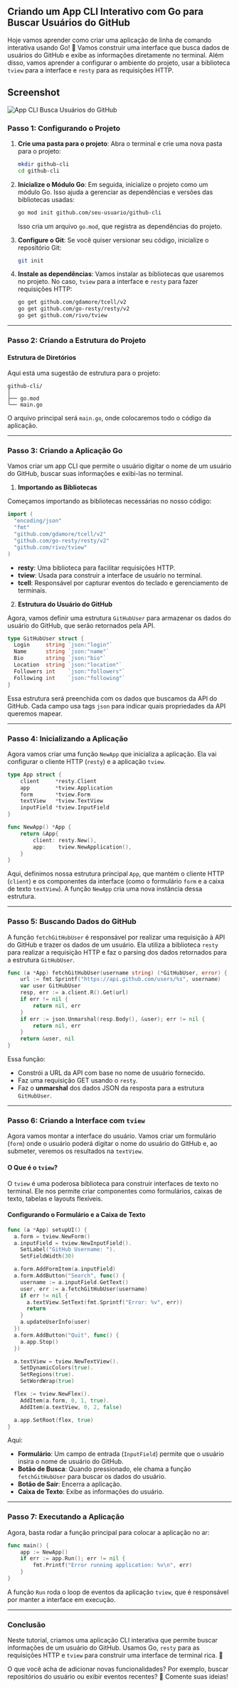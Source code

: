 ## Criando um App CLI Interativo com Go para Buscar Usuários do GitHub

Hoje vamos aprender como criar uma aplicação de linha de comando interativa usando Go! 🎉 Vamos construir uma interface que busca dados de usuários do GitHub e exibe as informações diretamente no terminal. Além disso, vamos aprender a configurar o ambiente do projeto, usar a biblioteca `tview` para a interface e `resty` para as requisições HTTP.

## Screenshot

![App CLI Busca Usuários do GitHub](./assets/screen.png)

### Passo 1: Configurando o Projeto

1. **Crie uma pasta para o projeto**:
   Abra o terminal e crie uma nova pasta para o projeto:

   ```bash
   mkdir github-cli
   cd github-cli
   ```

2. **Inicialize o Módulo Go**:
   Em seguida, inicialize o projeto como um módulo Go. Isso ajuda a gerenciar as dependências e versões das bibliotecas usadas:

   ```bash
   go mod init github.com/seu-usuario/github-cli
   ```

   Isso cria um arquivo `go.mod`, que registra as dependências do projeto.

3. **Configure o Git**:
   Se você quiser versionar seu código, inicialize o repositório Git:

   ```bash
   git init
   ```

4. **Instale as dependências**:
   Vamos instalar as bibliotecas que usaremos no projeto. No caso, `tview` para a interface e `resty` para fazer requisições HTTP:

   ```bash
   go get github.com/gdamore/tcell/v2
   go get github.com/go-resty/resty/v2
   go get github.com/rivo/tview
   ```

---

### Passo 2: Criando a Estrutura do Projeto

#### Estrutura de Diretórios

Aqui está uma sugestão de estrutura para o projeto:

```
github-cli/
│
├── go.mod
└── main.go
```

O arquivo principal será `main.go`, onde colocaremos todo o código da aplicação.

---

### Passo 3: Criando a Aplicação Go

Vamos criar um app CLI que permite o usuário digitar o nome de um usuário do GitHub, buscar suas informações e exibi-las no terminal.

1. **Importando as Bibliotecas**

Começamos importando as bibliotecas necessárias no nosso código:

```go
import (
  "encoding/json"
  "fmt"
  "github.com/gdamore/tcell/v2"
  "github.com/go-resty/resty/v2"
  "github.com/rivo/tview"
)
```

- **resty**: Uma biblioteca para facilitar requisições HTTP.
- **tview**: Usada para construir a interface de usuário no terminal.
- **tcell**: Responsável por capturar eventos do teclado e gerenciamento de terminais.

2. **Estrutura do Usuário do GitHub**

Agora, vamos definir uma estrutura `GitHubUser` para armazenar os dados do usuário do GitHub, que serão retornados pela API.

```go
type GitHubUser struct {
  Login     string `json:"login"`
  Name      string `json:"name"`
  Bio       string `json:"bio"`
  Location  string `json:"location"`
  Followers int    `json:"followers"`
  Following int    `json:"following"`
}
```

Essa estrutura será preenchida com os dados que buscamos da API do GitHub. Cada campo usa tags `json` para indicar quais propriedades da API queremos mapear.

---

### Passo 4: Inicializando a Aplicação

Agora vamos criar uma função `NewApp` que inicializa a aplicação. Ela vai configurar o cliente HTTP (`resty`) e a aplicação `tview`.

```go
type App struct {
    client     *resty.Client
    app        *tview.Application
    form       *tview.Form
    textView   *tview.TextView
    inputField *tview.InputField
}

func NewApp() *App {
    return &App{
        client: resty.New(),
        app:    tview.NewApplication(),
    }
}
```

Aqui, definimos nossa estrutura principal `App`, que mantém o cliente HTTP (`client`) e os componentes da interface (como o formulário `form` e a caixa de texto `textView`). A função `NewApp` cria uma nova instância dessa estrutura.

---

### Passo 5: Buscando Dados do GitHub

A função `fetchGitHubUser` é responsável por realizar uma requisição à API do GitHub e trazer os dados de um usuário. Ela utiliza a biblioteca `resty` para realizar a requisição HTTP e faz o parsing dos dados retornados para a estrutura `GitHubUser`.

```go
func (a *App) fetchGitHubUser(username string) (*GitHubUser, error) {
    url := fmt.Sprintf("https://api.github.com/users/%s", username)
    var user GitHubUser
    resp, err := a.client.R().Get(url)
    if err != nil {
        return nil, err
    }
    if err := json.Unmarshal(resp.Body(), &user); err != nil {
        return nil, err
    }
    return &user, nil
}
```

Essa função:
- Constrói a URL da API com base no nome de usuário fornecido.
- Faz uma requisição GET usando o `resty`.
- Faz o **unmarshal** dos dados JSON da resposta para a estrutura `GitHubUser`.

---

### Passo 6: Criando a Interface com `tview`

Agora vamos montar a interface do usuário. Vamos criar um formulário (`form`) onde o usuário poderá digitar o nome do usuário do GitHub e, ao submeter, veremos os resultados na `textView`.

#### O Que é o `tview`?

O `tview` é uma poderosa biblioteca para construir interfaces de texto no terminal. Ele nos permite criar componentes como formulários, caixas de texto, tabelas e layouts flexíveis.

#### Configurando o Formulário e a Caixa de Texto

```go
func (a *App) setupUI() {
  a.form = tview.NewForm()
  a.inputField = tview.NewInputField().
    SetLabel("GitHub Username: ").
    SetFieldWidth(30)

  a.form.AddFormItem(a.inputField)
  a.form.AddButton("Search", func() {
    username := a.inputField.GetText()
    user, err := a.fetchGitHubUser(username)
    if err != nil {
      a.textView.SetText(fmt.Sprintf("Error: %v", err))
      return
    }
    a.updateUserInfo(user)
  })
  a.form.AddButton("Quit", func() {
    a.app.Stop()
  })

  a.textView = tview.NewTextView().
    SetDynamicColors(true).
    SetRegions(true).
    SetWordWrap(true)

  flex := tview.NewFlex().
    AddItem(a.form, 0, 1, true).
    AddItem(a.textView, 0, 2, false)

  a.app.SetRoot(flex, true)
}
```

Aqui:
- **Formulário**: Um campo de entrada (`InputField`) permite que o usuário insira o nome de usuário do GitHub.
- **Botão de Busca**: Quando pressionado, ele chama a função `fetchGitHubUser` para buscar os dados do usuário.
- **Botão de Sair**: Encerra a aplicação.
- **Caixa de Texto**: Exibe as informações do usuário.

---

### Passo 7: Executando a Aplicação

Agora, basta rodar a função principal para colocar a aplicação no ar:

```go
func main() {
    app := NewApp()
    if err := app.Run(); err != nil {
        fmt.Printf("Error running application: %v\n", err)
    }
}
```

A função `Run` roda o loop de eventos da aplicação `tview`, que é responsável por manter a interface em execução.

---

### Conclusão

Neste tutorial, criamos uma aplicação CLI interativa que permite buscar informações de um usuário do GitHub. Usamos Go, `resty` para as requisições HTTP e `tview` para construir uma interface de terminal rica. 🚀

O que você acha de adicionar novas funcionalidades? Por exemplo, buscar repositórios do usuário ou exibir eventos recentes? 🤔 Comente suas ideias!


